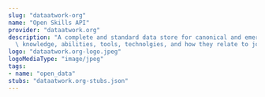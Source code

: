 ```yaml
---
slug: "dataatwork-org"
name: "Open Skills API"
provider: "dataatwork.org"
description: "A complete and standard data store for canonical and emerging skills,\
  \ knowledge, abilities, tools, technolgies, and how they relate to jobs."
logo: "dataatwork.org-logo.jpeg"
logoMediaType: "image/jpeg"
tags:
- name: "open_data"
stubs: "dataatwork.org-stubs.json"
---
```

